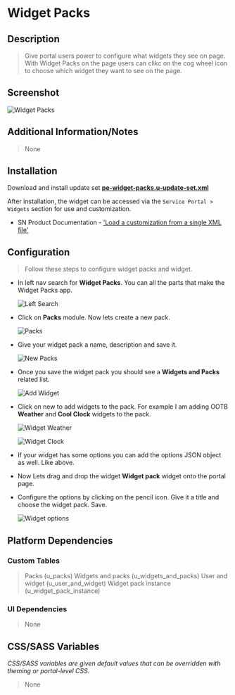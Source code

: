 # Widget Packs

## Description

> Give portal users power to configure what widgets they see on page. With Widget Packs on the page users can clikc on the cog wheel icon to choose which widget they want to see on the page.

## Screenshot

![Widget Packs](https://raw.githubusercontent.com/platform-experience/serviceportal-widget-library/master/src/pe-widget-packs/images/pe-widget-packs.png)

## Additional Information/Notes

> None

## Installation

Download and install update set **[pe-widget-packs.u-update-set.xml](https://github.com/platform-experience/serviceportal-widget-library/blob/master/src/pe-widget-packs/pe-widget-packs.u-update-set.xml)**

After installation, the widget can be accessed via the `Service Portal > Widgets` section for use and customization.

* SN Product Documentation - ['Load a customization from a single XML file'](https://docs.servicenow.com/bundle/kingston-application-development/page/build/system-update-sets/task/t_SaveAnUpdateSetAsAnXMLFile.html)

## Configuration

> Follow these steps to configure widget packs and widget.

* In left nav search for **Widget Packs**. You can all the parts that make the Widget Packs app.

	![Left Search](https://raw.githubusercontent.com/platform-experience/serviceportal-widget-library/master/src/pe-widget-packs/images/left-search.png)
	
* Click on **Packs** module. Now lets create a new pack.

	![Packs](https://raw.githubusercontent.com/platform-experience/serviceportal-widget-library/master/src/pe-widget-packs/images/packs.png)

* Give your widget pack a name, description and save it.

	![New Packs](https://raw.githubusercontent.com/platform-experience/serviceportal-widget-library/master/src/pe-widget-packs/images/packs-new.png)
	
*  Once you save the widget pack you should see a **Widgets and Packs** related list.

   ![Add Widget](https://raw.githubusercontent.com/platform-experience/serviceportal-widget-library/master/src/pe-widget-packs/images/add-widgets.png)
   
* Click on new to add widgets to the pack. For example I am adding OOTB **Weather** and **Cool Clock** widgets to the pack.
	
	![Widget Weather](https://raw.githubusercontent.com/platform-experience/serviceportal-widget-library/master/src/pe-widget-packs/images/weather-widget.png)
	
	![Widget Clock](https://raw.githubusercontent.com/platform-experience/serviceportal-widget-library/master/src/pe-widget-packs/images/clock.png)

* If your widget has some options you can add the options JSON object as well. Like above.
* Now Lets drag and drop the widget **Widget pack** widget onto the portal page.
* Configure the options by clicking on the pencil icon. Give it a title and choose the widget pack. Save.


	![Widget options](https://raw.githubusercontent.com/platform-experience/serviceportal-widget-library/master/src/pe-widget-packs/images/options.png)


## Platform Dependencies

### Custom Tables

> Packs (u_packs)
> Widgets and packs (u_widgets_and_packs)
> User and widget (u_user_and_widget)
> Widget pack instance (u_widget_pack_instance)

### UI Dependencies

> None

## CSS/SASS Variables

_CSS/SASS variables are given default values that can be overridden with theming or portal-level CSS._

> None
